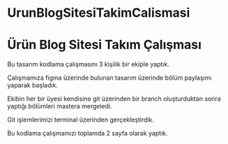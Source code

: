 # UrunBlogSitesiTakimCalismasi
<h1>Ürün Blog Sitesi Takım Çalışması</h1>

<p>Bu tasarım kodlama çalışmasını 3 kişilik bir ekiple yaptık.</p>
<p>Çalışmamıza figma üzerinde bulunan tasarım üzerinde bölüm paylaşımı yaparak başladık.</p>
<p>Ekibin her bir üyesi kendisine git üzerinden bir branch oluşturduktan sonra yaptığı bölümleri mastera mergeledi.</p>
<p>Git işlemlerimizi terminal üzerinden gerçekleştirdik.</p>
<p>Bu kodlama çalışmamızı toplamda 2 sayfa olarak yaptık.</p>
